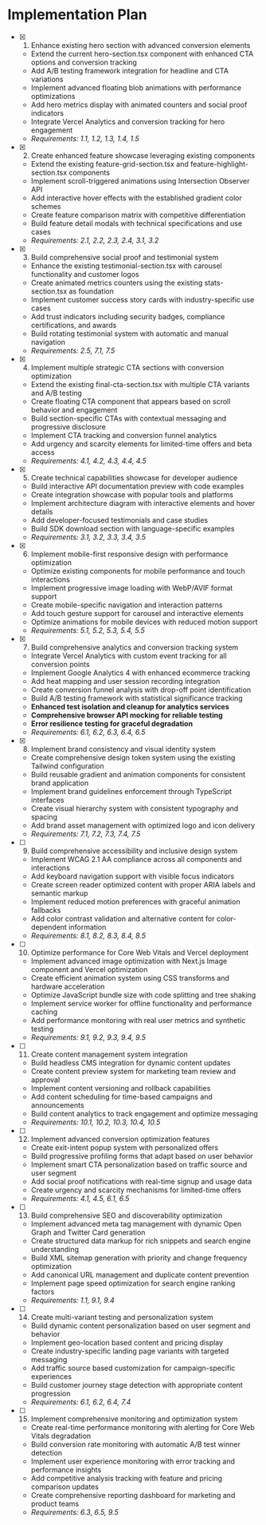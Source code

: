 # Implementation Plan

- [x] 1. Enhance existing hero section with advanced conversion elements
  - Extend the current hero-section.tsx component with enhanced CTA options and conversion tracking
  - Add A/B testing framework integration for headline and CTA variations
  - Implement advanced floating blob animations with performance optimizations
  - Add hero metrics display with animated counters and social proof indicators
  - Integrate Vercel Analytics and conversion tracking for hero engagement
  - _Requirements: 1.1, 1.2, 1.3, 1.4, 1.5_

- [x] 2. Create enhanced feature showcase leveraging existing components
  - Extend the existing feature-grid-section.tsx and feature-highlight-section.tsx components
  - Implement scroll-triggered animations using Intersection Observer API
  - Add interactive hover effects with the established gradient color schemes
  - Create feature comparison matrix with competitive differentiation
  - Build feature detail modals with technical specifications and use cases
  - _Requirements: 2.1, 2.2, 2.3, 2.4, 3.1, 3.2_

- [x] 3. Build comprehensive social proof and testimonial system
  - Enhance the existing testimonial-section.tsx with carousel functionality and customer logos
  - Create animated metrics counters using the existing stats-section.tsx as foundation
  - Implement customer success story cards with industry-specific use cases
  - Add trust indicators including security badges, compliance certifications, and awards
  - Build rotating testimonial system with automatic and manual navigation
  - _Requirements: 2.5, 7.1, 7.5_

- [x] 4. Implement multiple strategic CTA sections with conversion optimization
  - Extend the existing final-cta-section.tsx with multiple CTA variants and A/B testing
  - Create floating CTA component that appears based on scroll behavior and engagement
  - Build section-specific CTAs with contextual messaging and progressive disclosure
  - Implement CTA tracking and conversion funnel analytics
  - Add urgency and scarcity elements for limited-time offers and beta access
  - _Requirements: 4.1, 4.2, 4.3, 4.4, 4.5_

- [x] 5. Create technical capabilities showcase for developer audience
  - Build interactive API documentation preview with code examples
  - Create integration showcase with popular tools and platforms
  - Implement architecture diagram with interactive elements and hover details
  - Add developer-focused testimonials and case studies
  - Build SDK download section with language-specific examples
  - _Requirements: 3.1, 3.2, 3.3, 3.4, 3.5_

- [x] 6. Implement mobile-first responsive design with performance optimization
  - Optimize existing components for mobile performance and touch interactions
  - Implement progressive image loading with WebP/AVIF format support
  - Create mobile-specific navigation and interaction patterns
  - Add touch gesture support for carousel and interactive elements
  - Optimize animations for mobile devices with reduced motion support
  - _Requirements: 5.1, 5.2, 5.3, 5.4, 5.5_

- [x] 7. Build comprehensive analytics and conversion tracking system
  - Integrate Vercel Analytics with custom event tracking for all conversion points
  - Implement Google Analytics 4 with enhanced ecommerce tracking
  - Add heat mapping and user session recording integration
  - Create conversion funnel analysis with drop-off point identification
  - Build A/B testing framework with statistical significance tracking
  - **Enhanced test isolation and cleanup for analytics services**
  - **Comprehensive browser API mocking for reliable testing**
  - **Error resilience testing for graceful degradation**
  - _Requirements: 6.1, 6.2, 6.3, 6.4, 6.5_

- [x] 8. Implement brand consistency and visual identity system
  - Create comprehensive design token system using the existing Tailwind configuration
  - Build reusable gradient and animation components for consistent brand application
  - Implement brand guidelines enforcement through TypeScript interfaces
  - Create visual hierarchy system with consistent typography and spacing
  - Add brand asset management with optimized logo and icon delivery
  - _Requirements: 7.1, 7.2, 7.3, 7.4, 7.5_

- [ ] 9. Build comprehensive accessibility and inclusive design system
  - Implement WCAG 2.1 AA compliance across all components and interactions
  - Add keyboard navigation support with visible focus indicators
  - Create screen reader optimized content with proper ARIA labels and semantic markup
  - Implement reduced motion preferences with graceful animation fallbacks
  - Add color contrast validation and alternative content for color-dependent information
  - _Requirements: 8.1, 8.2, 8.3, 8.4, 8.5_

- [ ] 10. Optimize performance for Core Web Vitals and Vercel deployment
  - Implement advanced image optimization with Next.js Image component and Vercel optimization
  - Create efficient animation system using CSS transforms and hardware acceleration
  - Optimize JavaScript bundle size with code splitting and tree shaking
  - Implement service worker for offline functionality and performance caching
  - Add performance monitoring with real user metrics and synthetic testing
  - _Requirements: 9.1, 9.2, 9.3, 9.4, 9.5_

- [ ] 11. Create content management system integration
  - Build headless CMS integration for dynamic content updates
  - Create content preview system for marketing team review and approval
  - Implement content versioning and rollback capabilities
  - Add content scheduling for time-based campaigns and announcements
  - Build content analytics to track engagement and optimize messaging
  - _Requirements: 10.1, 10.2, 10.3, 10.4, 10.5_

- [ ] 12. Implement advanced conversion optimization features
  - Create exit-intent popup system with personalized offers
  - Build progressive profiling forms that adapt based on user behavior
  - Implement smart CTA personalization based on traffic source and user segment
  - Add social proof notifications with real-time signup and usage data
  - Create urgency and scarcity mechanisms for limited-time offers
  - _Requirements: 4.1, 4.5, 6.1, 6.5_

- [ ] 13. Build comprehensive SEO and discoverability optimization
  - Implement advanced meta tag management with dynamic Open Graph and Twitter Card generation
  - Create structured data markup for rich snippets and search engine understanding
  - Build XML sitemap generation with priority and change frequency optimization
  - Add canonical URL management and duplicate content prevention
  - Implement page speed optimization for search engine ranking factors
  - _Requirements: 1.1, 9.1, 9.4_

- [ ] 14. Create multi-variant testing and personalization system
  - Build dynamic content personalization based on user segment and behavior
  - Implement geo-location based content and pricing display
  - Create industry-specific landing page variants with targeted messaging
  - Add traffic source based customization for campaign-specific experiences
  - Build customer journey stage detection with appropriate content progression
  - _Requirements: 6.1, 6.2, 6.4, 7.4_

- [ ] 15. Implement comprehensive monitoring and optimization system
  - Create real-time performance monitoring with alerting for Core Web Vitals degradation
  - Build conversion rate monitoring with automatic A/B test winner detection
  - Implement user experience monitoring with error tracking and performance insights
  - Add competitive analysis tracking with feature and pricing comparison updates
  - Create comprehensive reporting dashboard for marketing and product teams
  - _Requirements: 6.3, 6.5, 9.5_